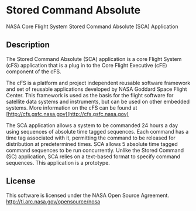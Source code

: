 # Stored Command Absolute 

NASA Core Flight System Stored Command Absolute (SCA) Application

## Description

The Stored Command Absolute (SCA) application is a core Flight System (cFS) application that is a plug in to 
the Core Flight Executive (cFE) component of the cFS.

The cFS is a platform and project independent reusable software framework and set of reusable applications developed 
by NASA Goddard Space Flight Center. This framework is used as the basis for the flight software for satellite data systems 
and instruments, but can be used on other embedded systems. More information on the cFS can be found at 
[http://cfs.gsfc.nasa.gov](http://cfs.gsfc.nasa.gov)

The SCA application allows a system to be commanded 24 hours a day using sequences of absolute time tagged
sequences.  Each command has a time tag associated with it, permitting the command to be released for distribution at
predetermined times.  SCA allows 5 absolute time tagged command sequences to be run concurrently.  Unlike the Stored Command
(SC) application, SCA relies on a text-based format to specify command sequences.  This application is a prototype.

## License

This software is licensed under the NASA Open Source Agreement. http://ti.arc.nasa.gov/opensource/nosa